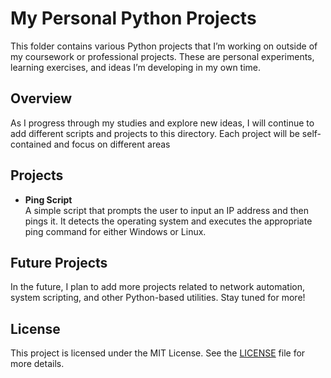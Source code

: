 # My Personal Python Projects

This folder contains various Python projects that I’m working on outside of my coursework or professional projects. These are personal experiments, learning exercises, and ideas I’m developing in my own time.

## Overview

As I progress through my studies and explore new ideas, I will continue to add different scripts and projects to this directory. Each project will be self-contained and focus on different areas

## Projects

- **Ping Script**  
  A simple script that prompts the user to input an IP address and then pings it. It detects the operating system and executes the appropriate ping command for either Windows or Linux.

## Future Projects

In the future, I plan to add more projects related to network automation, system scripting, and other Python-based utilities. Stay tuned for more!

## License

This project is licensed under the MIT License. See the [LICENSE](../LICENSE) file for more details.
